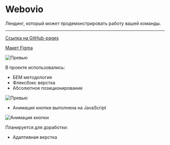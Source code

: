 # Webovio
Лендинг, который может продемонстрировать работу вашей команды. 
***

[Ссылка на GitHub-pages](https://plushazavr.github.io/Webovio/)

[Макет Figma](https://www.figma.com/file/2rdy1qjBTl7D6BAC8S4qlf/)

![Превью](https://github.com/plushazavr/IMG/blob/e896a231006a2328c0012c8fa4a85f4bd0b83432/weboviojpg.jpg)

В проекте использовались: 
* БЕМ методология
* Флексбокс верстка
* Абсолютное позиционирование

![Превью](https://github.com/plushazavr/IMG/blob/bd6d9f561422d6e3f99f7861f599384a87f7f835/webovio1.jpg)

* Анимация кнопки выполнена на JavaScript

![Анимация кнопки](https://github.com/plushazavr/IMG/blob/19162666dfbb17fd516d0d734b8be65cc7c6bebc/Untitled.gif)

Планируется для доработки:
* Адаптивная верстка

